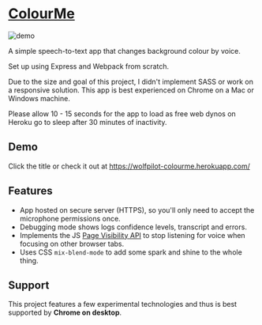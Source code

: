 # [ColourMe](https://wolfpilot-colourme.herokuapp.com/)

![demo](demo.gif)

A simple speech-to-text app that changes background colour by voice.

Set up using Express and Webpack from scratch.

Due to the size and goal of this project, I didn't implement SASS or work on a responsive solution. This app is best experienced on Chrome on a Mac or Windows machine. 

Please allow 10 - 15 seconds for the app to load as free web dynos on Heroku go to sleep after 30 minutes of inactivity.

## Demo
Click the title or check it out at https://wolfpilot-colourme.herokuapp.com/

## Features

* App hosted on secure server (HTTPS), so you'll only need to accept the microphone permissions once.
* Debugging mode shows logs confidence levels, transcript and errors.
* Implements the JS [Page Visibility API](https://developer.mozilla.org/en-US/docs/Web/API/Page_Visibility_API) to stop listening for voice when focusing on other browser tabs.
* Uses CSS `mix-blend-mode` to add some spark and shine to the whole thing.

## Support
This project features a few experimental technologies and thus is best supported by **Chrome on desktop**.

